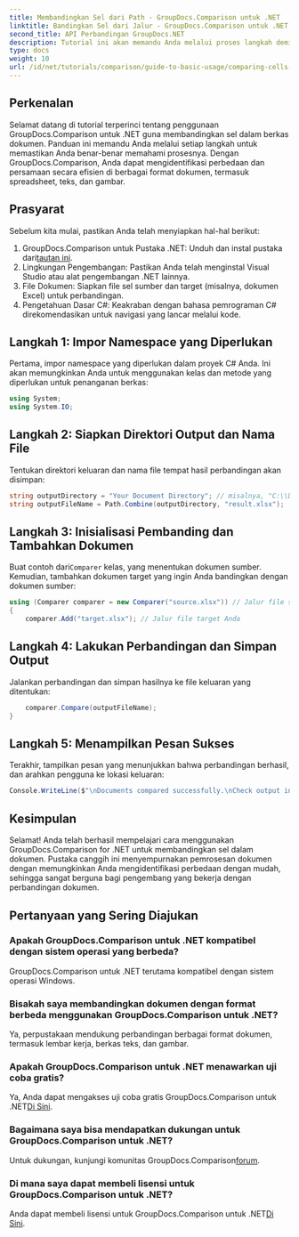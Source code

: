 ```yaml
---
title: Membandingkan Sel dari Path - GroupDocs.Comparison untuk .NET
linktitle: Bandingkan Sel dari Jalur - GroupDocs.Comparison untuk .NET
second_title: API Perbandingan GroupDocs.NET
description: Tutorial ini akan memandu Anda melalui proses langkah demi langkah dalam membandingkan konten sel Excel, sehingga pengembang dapat mengidentifikasi perbedaan dan persamaan antara dokumen secara efisien.
type: docs
weight: 10
url: /id/net/tutorials/comparison/guide-to-basic-usage/comparing-cells-from-path/
---
```

## Perkenalan

Selamat datang di tutorial terperinci tentang penggunaan GroupDocs.Comparison untuk .NET guna membandingkan sel dalam berkas dokumen. Panduan ini memandu Anda melalui setiap langkah untuk memastikan Anda benar-benar memahami prosesnya. Dengan GroupDocs.Comparison, Anda dapat mengidentifikasi perbedaan dan persamaan secara efisien di berbagai format dokumen, termasuk spreadsheet, teks, dan gambar.

## Prasyarat

Sebelum kita mulai, pastikan Anda telah menyiapkan hal-hal berikut:

1.  GroupDocs.Comparison untuk Pustaka .NET: Unduh dan instal pustaka dari[tautan ini](https://releases.groupdocs.com/comparison/net/).
2. Lingkungan Pengembangan: Pastikan Anda telah menginstal Visual Studio atau alat pengembangan .NET lainnya.
3. File Dokumen: Siapkan file sel sumber dan target (misalnya, dokumen Excel) untuk perbandingan.
4. Pengetahuan Dasar C#: Keakraban dengan bahasa pemrograman C# direkomendasikan untuk navigasi yang lancar melalui kode.

## Langkah 1: Impor Namespace yang Diperlukan

Pertama, impor namespace yang diperlukan dalam proyek C# Anda. Ini akan memungkinkan Anda untuk menggunakan kelas dan metode yang diperlukan untuk penanganan berkas:

```csharp
using System;
using System.IO;
```

## Langkah 2: Siapkan Direktori Output dan Nama File

Tentukan direktori keluaran dan nama file tempat hasil perbandingan akan disimpan:

```csharp
string outputDirectory = "Your Document Directory"; // misalnya, "C:\\Documents"
string outputFileName = Path.Combine(outputDirectory, "result.xlsx");
```

## Langkah 3: Inisialisasi Pembanding dan Tambahkan Dokumen

 Buat contoh dari`Comparer` kelas, yang menentukan dokumen sumber. Kemudian, tambahkan dokumen target yang ingin Anda bandingkan dengan dokumen sumber:

```csharp
using (Comparer comparer = new Comparer("source.xlsx")) // Jalur file sumber Anda
{
    comparer.Add("target.xlsx"); // Jalur file target Anda
```

## Langkah 4: Lakukan Perbandingan dan Simpan Output

Jalankan perbandingan dan simpan hasilnya ke file keluaran yang ditentukan:

```csharp
    comparer.Compare(outputFileName);
}
```

## Langkah 5: Menampilkan Pesan Sukses

Terakhir, tampilkan pesan yang menunjukkan bahwa perbandingan berhasil, dan arahkan pengguna ke lokasi keluaran:

```csharp
Console.WriteLine($"\nDocuments compared successfully.\nCheck output in {outputDirectory}.");
```

## Kesimpulan

Selamat! Anda telah berhasil mempelajari cara menggunakan GroupDocs.Comparison for .NET untuk membandingkan sel dalam dokumen. Pustaka canggih ini menyempurnakan pemrosesan dokumen dengan memungkinkan Anda mengidentifikasi perbedaan dengan mudah, sehingga sangat berguna bagi pengembang yang bekerja dengan perbandingan dokumen.

## Pertanyaan yang Sering Diajukan

### Apakah GroupDocs.Comparison untuk .NET kompatibel dengan sistem operasi yang berbeda?

GroupDocs.Comparison untuk .NET terutama kompatibel dengan sistem operasi Windows.

### Bisakah saya membandingkan dokumen dengan format berbeda menggunakan GroupDocs.Comparison untuk .NET?

Ya, perpustakaan mendukung perbandingan berbagai format dokumen, termasuk lembar kerja, berkas teks, dan gambar.

### Apakah GroupDocs.Comparison untuk .NET menawarkan uji coba gratis?

 Ya, Anda dapat mengakses uji coba gratis GroupDocs.Comparison untuk .NET[Di Sini](https://releases.groupdocs.com/).

### Bagaimana saya bisa mendapatkan dukungan untuk GroupDocs.Comparison untuk .NET?

 Untuk dukungan, kunjungi komunitas GroupDocs.Comparison[forum](https://forum.groupdocs.com/c/comparison/12).

### Di mana saya dapat membeli lisensi untuk GroupDocs.Comparison untuk .NET?

 Anda dapat membeli lisensi untuk GroupDocs.Comparison untuk .NET[Di Sini](https://purchase.groupdocs.com/buy).